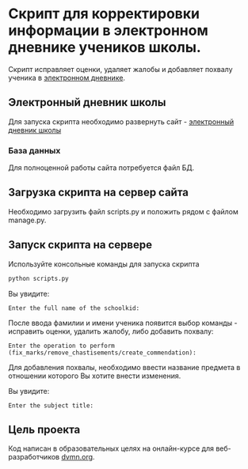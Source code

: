# Скрипт для корректировки информации в электронном дневнике учеников школы.

Скрипт исправляет оценки, удаляет жалобы и добавляет похвалу ученика в [электронном дневнике](https://github.com/devmanorg/e-diary/tree/master).

## Электронный дневник школы

Для запуска скрипта необходимо развернуть сайт - [электронный дневник школы](https://github.com/devmanorg/e-diary/tree/master)

### База данных

Для полноценной работы сайта потребуется файл БД.

## Загрузка скрипта на сервер сайта

Необходимо загрузить файл scripts.py и положить рядом с файлом manage.py.

## Запуск скрипта на сервере

Используйте консольные команды для запуска скрипта

```bash
python scripts.py
```

Вы увидите:

```
Enter the full name of the schoolkid:

```

После ввода фамилии и имени ученика появится выбор команды - исправить оценки, удалить жалобу, либо добавить похвалу:

```
Enter the operation to perform (fix_marks/remove_chastisements/create_commendation):

```

Для добавления похвалы, необходимо ввести название предмета в отношении которого Вы хотите внести изменения.

Вы увидите:

```
Enter the subject title:

```

## Цель проекта

Код написан в образовательных целях на онлайн-курсе для веб-разработчиков [dvmn.org](https://dvmn.org/).